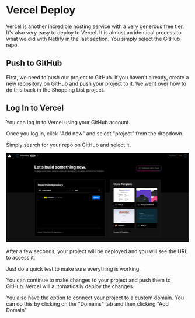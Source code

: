 # Vercel Deploy

Vercel is another incredible hosting service with a very generous free tier. It's also very easy to deploy to Vercel. It is almost an identical process to what we did with Netlify in the last section. You simply select the GitHub repo.

## Push to GitHub

First, we need to push our project to GitHub. If you haven't already, create a new repository on GitHub and push your project to it. We went over how to do this back in the Shopping List project.

## Log In to Vercel

You can log in to Vercel using your GitHub account.

Once you log in, click "Add new" and select "project" from the dropdown.

Simply search for your repo on GitHub and select it.

<img src="images/vercel1.png" width="500"> 

After a few seconds, your project will be deployed and you will see the URL to access it.

Just do a quick test to make sure everything is working.

You can continue to make changes to your project and push them to GitHub. Vercel will automatically deploy the changes.

You also have the option to connect your project to a custom domain. You can do this by clicking on the "Domains" tab and then clicking "Add Domain".
